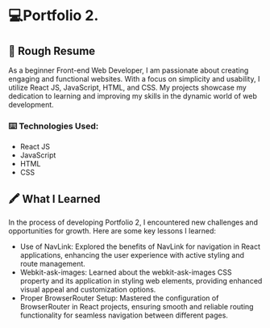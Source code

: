 # 💻Portfolio 2.

## 📝 Rough Resume

As a beginner Front-end Web Developer, I am passionate about creating engaging and functional websites. With a focus on simplicity and usability, I utilize React JS, JavaScript, HTML, and CSS. My projects showcase my dedication to learning and improving my skills in the dynamic world of web development.

### ⌨️ Technologies Used:

- React JS
- JavaScript
- HTML
- CSS

## 🖍️ What I Learned

In the process of developing Portfolio 2, I encountered new challenges and opportunities for growth. Here are some key lessons I learned:

- Use of NavLink: Explored the benefits of NavLink for navigation in React applications, enhancing the user experience with active styling and route management.
- Webkit-ask-images: Learned about the webkit-ask-images CSS property and its application in styling web elements, providing enhanced visual appeal and customization options.
- Proper BrowserRouter Setup: Mastered the configuration of BrowserRouter in React projects, ensuring smooth and reliable routing functionality for seamless navigation between different pages.
